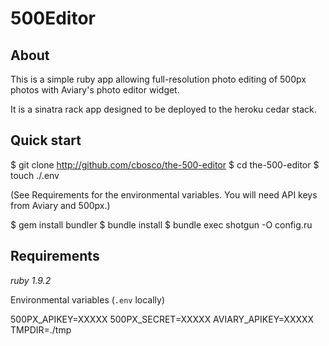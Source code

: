 # 500Editor

## About

This is a simple ruby app allowing full-resolution photo editing of 500px photos with Aviary's photo editor widget.

It is a sinatra rack app designed to be deployed to the heroku cedar stack.

## Quick start

  $ git clone http://github.com/cbosco/the-500-editor
  $ cd the-500-editor
  $ touch ./.env

(See Requirements for the environmental variables.  You will need API keys from Aviary and 500px.)

  $ gem install bundler
  $ bundle install
  $ bundle exec shotgun -O config.ru


## Requirements

*ruby 1.9.2*

Environmental variables (`.env` locally)

  500PX_APIKEY=XXXXX
  500PX_SECRET=XXXXX
  AVIARY_APIKEY=XXXXX
  TMPDIR=./tmp
